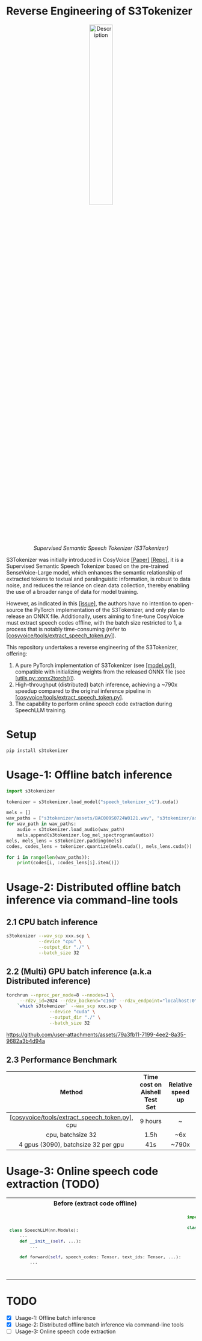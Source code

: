 # Reverse Engineering of S3Tokenizer

<div align="center">
  <img src="https://arxiv.org/html/2407.04051v2/x1.png" alt="Description" width="35%" />
  <p><em>Supervised Semantic Speech Tokenizer (S3Tokenizer)</em></p>
</div>

S3Tokenizer was initially introduced in CosyVoice [[Paper]](https://arxiv.org/abs/2407.04051v2) [[Repo]](https://github.com/FunAudioLLM/CosyVoice), it is a Supervised Semantic Speech Tokenizer based on the pre-trained SenseVoice-Large model, which enhances the semantic relationship of extracted tokens to textual and paralinguistic information, is robust to data noise, and reduces the reliance on clean data collection, thereby enabling the use of a broader range of data for model training.

However, as indicated in this [[issue]](https://github.com/FunAudioLLM/CosyVoice/issues/70), the authors have no intention to open-source the PyTorch implementation of the S3Tokenizer, and only plan to release an ONNX file. Additionally, users aiming to fine-tune CosyVoice must extract speech codes offline, with the batch size restricted to 1, a process that is notably time-consuming (refer to [[cosyvoice/tools/extract_speech_token.py]](https://github.com/FunAudioLLM/CosyVoice/blob/main/tools/extract_speech_token.py)).

This repository undertakes a reverse engineering of the S3Tokenizer, offering:
1. A pure PyTorch implementation of S3Tokenizer (see [[model.py]](https://github.com/xingchensong/S3Tokenizer/blob/main/s3tokenizer/model.py)), compatible with initializing weights from the released ONNX file (see [[utils.py::onnx2torch()]](https://github.com/xingchensong/S3Tokenizer/blob/main/s3tokenizer/utils.py)).
2. High-throughput (distributed) batch inference, achieving a ~790x speedup compared to the original inference pipeline in [[cosyvoice/tools/extract_speech_token.py]](https://github.com/FunAudioLLM/CosyVoice/blob/main/tools/extract_speech_token.py).
3. The capability to perform online speech code extraction during SpeechLLM training.

# Setup

```sh
pip install s3tokenizer
```

# Usage-1: Offline batch inference

```py
import s3tokenizer

tokenizer = s3tokenizer.load_model("speech_tokenizer_v1").cuda()

mels = []
wav_paths = ["s3tokenizer/assets/BAC009S0724W0121.wav", "s3tokenizer/assets/BAC009S0724W0122.wav"]
for wav_path in wav_paths:
    audio = s3tokenizer.load_audio(wav_path)
    mels.append(s3tokenizer.log_mel_spectrogram(audio))
mels, mels_lens = s3tokenizer.padding(mels)
codes, codes_lens = tokenizer.quantize(mels.cuda(), mels_lens.cuda())

for i in range(len(wav_paths)):
    print(codes[i, :codes_lens[i].item()])
```

# Usage-2: Distributed offline batch inference via command-line tools

## 2.1 CPU batch inference

```sh
s3tokenizer --wav_scp xxx.scp \
            --device "cpu" \
            --output_dir "./" \
            --batch_size 32
```

## 2.2 (Multi) GPU batch inference (a.k.a Distributed inference)

```sh
torchrun --nproc_per_node=8 --nnodes=1 \
     --rdzv_id=2024 --rdzv_backend="c10d" --rdzv_endpoint="localhost:0" \
    `which s3tokenizer` --wav_scp xxx.scp \
                --device "cuda" \
                --output_dir "./" \
                --batch_size 32
```

https://github.com/user-attachments/assets/79a3fb11-7199-4ee2-8a35-9682a3b4d94a

## 2.3 Performance Benchmark

|  Method  | Time cost on Aishell Test Set | Relative speed up |
|:------:|:----------:|:--------------:|
|  [[cosyvoice/tools/extract_speech_token.py]](https://github.com/FunAudioLLM/CosyVoice/blob/main/tools/extract_speech_token.py), cpu |   9 hours    |    ~         |
|  cpu, batchsize 32  |    1.5h    |    ~6x        |
|  4 gpus (3090), batchsize 32 per gpu  |   41s    |   ~790x         |

# Usage-3: Online speech code extraction (TODO)

<table>
<tr>
<th>Before (extract code offline)</th>
<th>After (extract code online)</th>
</tr>
<tr>
<td>
<sub>

```py

class SpeechLLM(nn.Module):
    ...
    def __init__(self, ...):
        ...

    def forward(self, speech_codes: Tensor, text_ids: Tensor, ...):
        ...
```

</sub>
<td>
<sub>

```py
import s3tokenizer

class SpeechLLM(nn.Module):
    ...
    def __init__(self, ...):
        ...
        self.speech_tokenizer = s3tokenizer.load_model("speech_tokenizer_v1")

    def forward(self, speech: Tensor, speech_lens: Tensor, text_ids: Tensor, ...):
        ...
        speech_codes = self.speech_tokenizer(speech, speech_lens)
```

</sub>
</td>
</tr>
</table>


# TODO

- [x] Usage-1: Offline batch inference
- [x] Usage-2: Distributed offline batch inference via command-line tools
- [ ] Usage-3: Online speech code extraction
